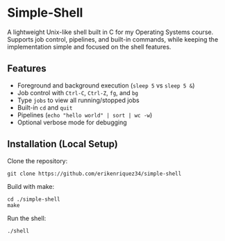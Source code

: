 
# Simple-Shell

A lightweight Unix-like shell built in C for my Operating Systems course.  Supports job control, 
pipelines, and built-in commands, while keeping the implementation simple and focused on the shell features.

## Features
- Foreground and background execution (`sleep 5` vs `sleep 5 &`)
- Job control with `Ctrl-C`, `Ctrl-Z`, `fg`, and `bg`
- Type `jobs` to view all running/stopped jobs
- Built-in `cd` and `quit`
- Pipelines (`echo "hello world" | sort | wc -w`)
- Optional verbose mode for debugging

## Installation (Local Setup)

Clone the repository:
```
git clone https://github.com/erikenriquez34/simple-shell
```

Build with make:
```
cd ./simple-shell
make
```

Run the shell:
```
./shell
```
